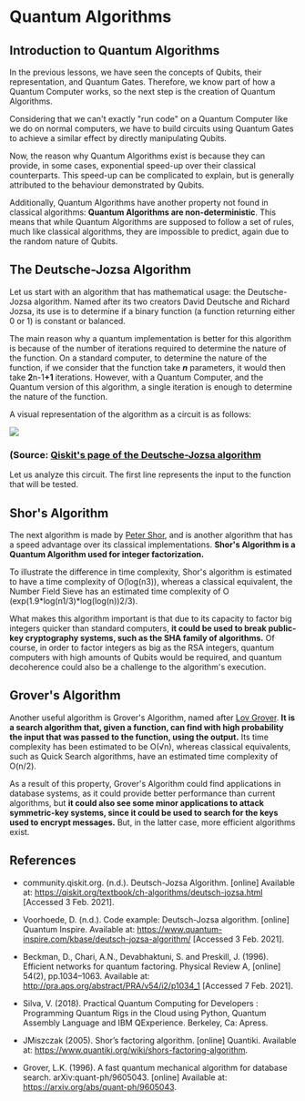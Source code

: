 <h1 class="centered">Quantum Algorithms</h1>

## Introduction to Quantum Algorithms

In the previous lessons, we have seen the concepts of Qubits, their representation, and Quantum Gates. Therefore,
we know part of how a Quantum Computer works, so the next step is the creation of Quantum Algorithms.

Considering that we can't exactly "run code" on a Quantum Computer like we do on normal computers, we have to
build circuits using Quantum Gates to achieve a similar effect by directly manipulating Qubits.

Now, the reason why Quantum Algorithms exist is because they can provide, in some cases, exponential speed-up
over their classical counterparts. This speed-up can be complicated to explain, but is generally attributed
to the behaviour demonstrated by Qubits.

Additionally, Quantum Algorithms have another property not found in classical algorithms: **Quantum Algorithms are non-deterministic**. This means that while Quantum Algorithms are supposed to follow a set of rules, much
like classical algorithms, they are impossible to predict, again due to the random nature of Qubits.

## The Deutsche-Jozsa Algorithm

Let us start with an algorithm that has mathematical usage: the Deutsche-Jozsa algorithm. Named after its
two creators David Deutsche and Richard Jozsa, its use is to determine if a binary function (a function
returning either 0 or 1) is constant or balanced. 

The main reason why a quantum implementation is better for this algorithm is because of the number of
iterations required to determine the nature of the function. On a standard computer, to determine the
nature of the function, if we consider that the function take ***n*** parameters, it would then take
**2**<span class="math-formula math-exponent">n-1</span>**+1** iterations. However, with a Quantum Computer, and the Quantum version of this algorithm, a single iteration is enough to determine the nature of the function.

A visual representation of the algorithm as a circuit is as follows:

<img class="img-block centered" src="https://qiskit.org/textbook/ch-algorithms/images/deutsch_steps.png">
<h3 class="img-caption centered">(Source: <a href="https://qiskit.org/textbook/ch-algorithms/deutsch-jozsa.html">Qiskit's page of the Deutsche-Jozsa algorithm</a></h3>

Let us analyze this circuit. The first line represents the input to the function that will be tested.

## Shor's Algorithm

The next algorithm is made by [Peter Shor][peter-shor], and is another algorithm that has a speed advantage over
its classical implementations. **Shor's Algorithm is a Quantum Algorithm used for integer factorization.**

To illustrate the difference in time complexity, Shor's algorithm is estimated to have a time complexity of
O(log(n<span class="math-formula math-exponent">3</span>)), whereas a classical equivalent, the Number Field Sieve
has an estimated time complexity of O (exp(1.9\*log(n<span class="math-formula math-exponent">1/3</span>)\*log(log(n))<span class="math-formula math-exponent">2/3</span>).

What makes this algorithm important is that due to its capacity to factor big integers quicker than standard computers, **it could be used to break public-key cryptography systems, such as the SHA family of algorithms.**
Of course, in order to factor integers as big as the RSA integers, quantum computers with high amounts of Qubits
would be required, and quantum decoherence could also be a challenge to the algorithm's execution.

<!--TODO: Section: How does it work ? + Implementation of the algorithm (Circuit) -->

## Grover's Algorithm

Another useful algorithm is Grover's Algorithm, named after [Lov Grover][lov-grover]. **It is a search algorithm that, given a function, can find with high probability the input that was passed to the function, using the output.** Its time complexity has been estimated to be O(√n), whereas classical equivalents, such as Quick Search algorithms, have an estimated time complexity of O(n/2).

As a result of this property, Grover's Algorithm could find applications in database systems, as it could provide
better performance than current algorithms, but **it could also see some minor applications to attack symmetric-key systems, since it could be used to search for the keys used to encrypt messages.** But, in the latter case, more efficient algorithms exist.

<!--TODO: Implementation of the algorithm (Circuit) -->

## References

- community.qiskit.org. (n.d.). Deutsch-Jozsa Algorithm. \[online\] Available at: https://qiskit.org/textbook/ch-algorithms/deutsch-jozsa.html [Accessed 3 Feb. 2021].

- Voorhoede, D. (n.d.). Code example: Deutsch-Jozsa algorithm. \[online\] Quantum Inspire. Available at: https://www.quantum-inspire.com/kbase/deutsch-jozsa-algorithm/ \[Accessed 3 Feb. 2021\].

- Beckman, D., Chari, A.N., Devabhaktuni, S. and Preskill, J. (1996). Efficient networks for quantum factoring. Physical Review A, \[online\] 54(2), pp.1034–1063. Available at: http://pra.aps.org/abstract/PRA/v54/i2/p1034_1 \[Accessed 7 Feb. 2021\].

- Silva, V. (2018). Practical Quantum Computing for Developers : Programming Quantum Rigs in the Cloud using Python, Quantum Assembly Language and IBM QExperience. Berkeley, Ca: Apress.

- JMiszczak (2005). Shor’s factoring algorithm. \[online\] Quantiki. Available at: https://www.quantiki.org/wiki/shors-factoring-algorithm.

- Grover, L.K. (1996). A fast quantum mechanical algorithm for database search. arXiv:quant-ph/9605043. \[online\] Available at: https://arxiv.org/abs/quant-ph/9605043.

[peter-shor]: https://en.wikipedia.org/wiki/Shor%27s_algorithm
[lov-grover]: https://en.wikipedia.org/wiki/Lov_Grover